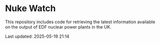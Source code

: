 # Nuke Watch

This repository includes code for retrieving the latest information available on the output of EDF nuclear power plants in the UK.

Last updated: 2025-05-19 21:14